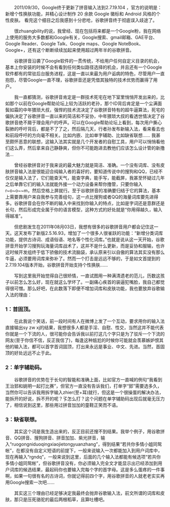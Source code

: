 &emsp;&emsp;2011/09/30，Google终于更新了拼音输入法到2.7.19.104 ，官方的说明是：新增个性换肤功能，并精心设计制作 20 余款 Google 徽标和 Android 风格的个性皮肤。 看完这个细目之后我感到十分悲呛，谷歌拼音终于彻底误入歧途了。

&emsp;&emsp;很zhuangbility的说，我曾经、现在包括将来都是一个Google粉，我在网络上使用的服务大多数都和Google有关，Google搜索、gmail邮箱、GAE平台、Google Reader、Google Talk、Google maps、Google NoteBook、Google+，还有这个断断续续加起来使用超过两年半的谷歌拼音。

&emsp;&emsp;谷歌拼音沿袭了Google软件的一贯传统，不给用户任何自定义目录的机会，基本上你安装的时候不会有看到任何类似路径选择的机会，并且还有一个Google软件都有的常驻后台服务进程，这是一直以来最为用户诟病的特色，尽管用户一直抱怨，尽管Google一直不理，谷歌拼音还是凭借其独特的技术优势而赢得了用户。

&emsp;&emsp;我一直都猜测，谷歌拼音肯定是一群技术死宅在地下室里悄悄开发出来的，比如那个以前在Google帮助论坛上较为活跃的老孙，那个ID背后肯定是一个尘满面鬓如霜的中年猥琐大叔，强悍的技术流决定了谷歌拼音特有的超牛逼算法，死宅的偏执决定了谷歌拼音一直以来的简洁和不妥协，中年猥琐大叔的看透世情决定了谷歌拼音绝不屑于理会用户的呼声。可以在Google帮助论坛上看到，每次用户撕心裂肺的呼吁背后，都是不了了之，然后隔几天，行者孙发布新输入法，看来看去也和前段呼吁的方向毫不相关。比如内嵌、比如单字辅助、比如缺省联想…… 我甚至颇怀恶意的联想，这输入法其实就是几个开发者的自慰工具，用户可以悄悄看他们这么弄，然后拿来自己静静爽，但你不可能跑进去教他们应该怎么设计管的新撸法...

&emsp;&emsp;曾经谷歌拼音对于我来说的最大魅力就是简洁、准确。一个没有词库、没有皮肤拼音输入法是很能迎合纯输入者的喜好的，要知道传说中的搜狗和QQ，已经不仅仅是输入法了，它们能查天气，能查字典，能手写，能截屏，我甚至怀疑过几年之后单靠它们的输入法就能外接一个动力设备来帮你撸管，只要你输入r~o~o~~m，然后空格上屏就行。至于谷歌拼音的准确要归结于它的算法，基本上需要靠用户来自我参与完善组句，这一点比搜狗或者QQ的海量词库要先进得多。谷歌拼音会在你不断的输入中来找到你输入的特点，比如是字词还是意群还是长句，然后形成完全属于你的语言模型，这种方式的好处就是“你用得越久，输入得越准”。

&emsp;&emsp;但悲剧发生在2011年08月03日，我想有很多的谷歌拼音用户都会记住这一天。这天发布了新版2.5.16.93，增加了一个很多人很雀跃的功能：“新增分类词库功能，提供古诗词、成语俗语、地名等个性化词库。”也就是说从这一天开始，谷歌拼音开始学习搜狗玩海量词库战术了，这并不是什么更新，而是妥协和服输，也许这时候开发组终于低下骄傲的技术流脑袋，承认原来引以自傲的算法其实没有那么牛逼，必须要用词库来弥补了。然而一个打击是远远不够的，于是如文首提到的2.7.19.104版本开始，谷歌拼音开始支持个性换肤……

&emsp;&emsp;写到这里我开始觉得自己很矫情，一直试图用一种满清遗老的范儿，历数这孩子以前怎么怎么好，现在就这么学坏了。一副痛心疾首的装逼犯嘴脸，我自己都觉得很可憎。那么好吧，在此数落下即便不增加词库和皮肤功能，我也要放弃谷歌输入法的理由：

### 1：首固顶。

&emsp;&emsp;在此我说个笑话，前一段时间有人在微博上发了一个互动，要求用你的输入法直接输出sy zw xj的结果，我想很多人都是手淫、自慰、性交，当然这并不能代表你就是一个下流的人，很可能你会告诉我以前打这几个字只是为了驳斥一个下流的网友(至于你信不信，反正我信了)，每逢这种尴尬的时候你可能就会羡慕嫉妒恨其他的输入法，都可以首字首词固顶，打出来永远是事业、中文、先进。当然，首固顶的好处远远不止于此。
### 2：单字辅助码。

&emsp;&emsp;谷歌拼音的优势在于长句的智能和准确上面，比如官方一直喊的例句“我看到王治郅和姚明一起打比赛”，但官方一直没有告诉我们，打单字“郅”需要选多久，当然你可以告诉我用拆字输入zhier(至+耳)就行，但这是一个很操蛋的解决办法，能拆开的好说，拆不开的呢？孓怎么打？这个问题在单字辅助码出现后就毫无压力了，相信说到这里，那些用过拼音加加的童鞋正笑而不语。
### 3：缺省联想。

&emsp;&emsp;其实这个词是我生造出来的，反正目前还搜不到结果。我举个例子，用谷歌拼音、QQ拼音、搜狗拼音、拼音加加、紫光拼音，输入“ruogongniduoqingxiaojietongyuanzhang”，得到结果“若共你多情小姐同鸳帐”，在都没有自定义短语的前提下，一般来说输入一次都能加入到用户词库中，现在再输入“rgndq”，一般来说到这里，后面的几个输入法都能有候选项“若共你多情小姐同鸳帐”，但谷歌拼音没有，你必须输入完全文才能显示出已经添加到用户词库的候选结果，最起码你也要输入完每个字的首字母。这是多么蛋疼的一件事啊，如果一句很有名的古诗词，你就记得前四个字，用谷歌拼音的人就老老实实再用Google搜索一次吧……

&emsp;&emsp;其实这三个理由已经足够决定我最终会抛弃谷歌输入法，前文所谓的词库和皮肤，那只是压死骆驼的最后两根稻草，且算吐槽吧。

<!-- ##{"timestamp":1317608736}## -->